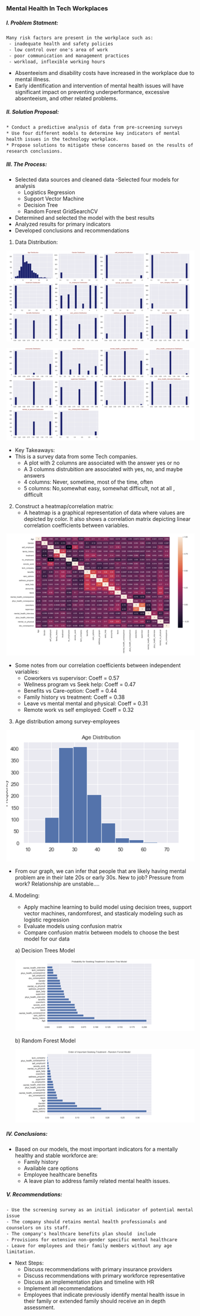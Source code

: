 ### Mental Health In Tech Workplaces
##### I. Problem Statment:
    Many risk factors are present in the workplace such as: 
     - inadequate health and safety policies 
     - low control over one's area of work 
     - poor communication and management practices
     - workload, inflexible working hours
   * Absenteeism and disability costs have increased in the workplace due to mental illness. 
   * Early identification and intervention of mental health issues will have significant impact on preventing underperformance, excessive absenteeism, and other related problems.

##### II. Solution Proposal:
    * Conduct a predictive analysis of data from pre-screening surveys
    * Use four different models to determine key indicators of mental health issues in the technology workplace.
    * Propose solutions to mitigate these concerns based on the results of research conclusions.

##### III. The Process:
  - Selected data sources and cleaned data
  -Selected four models for analysis
    + Logistics Regression
    + Support Vector Machine
    + Decision Tree
    + Random Forest GridSearchCV
  - Determined and selected the model with the best results
  - Analyzed results for primary indicators
  - Developed conclusions and recommendations
1. Data Distribution:

![](images/FeaturesDistributions.png)

![](images/FeatureDistribution2.png)

* Key Takeaways:
 * This is a survey data from some Tech companies.
     - A plot with 2 columns are associated with the answer yes or no
     - A 3 columns distrubition are associated with yes, no, and maybe answers
     - 4 columns: Never, sometime, most of the time, often
     - 5 columns: No,somewhat easy, somewhat difficult, not at all , difficult

2. Construct a heatmap/correlation matrix:
    * A heatmap is a graphical representation of data where values are depicted by color. It also shows a correlation matrix depicting linear correlation coefficients between variables.

![](images/HeatMap.png)

* Some notes from our correlation coefficients between independent variables:
    * Coworkers vs supervisor: Coeff = 0.57
    * Wellness program vs Seek help: Coeff = 0.47
    * Benefits vs Care-option: Coeff = 0.44
    * Family history vs treatment: Coeff = 0.38
    * Leave vs mental mental and physical: Coeff = 0.31
    * Remote work vs self employed: Coeff = 0.32

3. Age distribution among survey-employees

![](images/age_distribution.png)

* From our graph, we can infer that people that are likely having mental problem are in their late 20s or early 30s. New to job? Pressure from work? Relationship are unstable....

4. Modeling:
    * Apply machine learning to build model using decision trees, support vector machines, randomforest, and stasticaly modeling such as logistic regression
    * Evaluate models using confusion matrix
    * Compare confusion matrix between models to choose the best model for our data
    
    a) Decision Trees Model
    
    ![](images/ProbabilitySeekingTreatment.png)
    
    b) Random Forest Model
    
    ![](images/RandomForest_OrderImportant.png)

##### IV. Conclusions:
  - Based on our models, the most important indicators for a mentally healthy and stable workforce are:
      + Family history
      + Available care options
      + Employee healthcare benefits
      + A leave plan to address family related mental health issues. 

##### V. Recommendations:
    - Use the screening survey as an initial indicator of potential mental issue
    - The company should retains mental health professionals and counselors on its staff.
    - The company's healthcare benefits plan should  include
    - Provisions for extensive non-gender specific mental healthcare
    - Leave for employees and their family members without any age limitation.
 
 * Next Steps:
    - Discuss recommendations with primary insurance providers
    - Discuss recommendations with primary workforce representative
    - Discuss an implementation plan and timeline with HR
    - Implement all recommendations
    - Employees that indicate previously identify mental health issue in their family or extended family should receive an in depth assessment.


    
